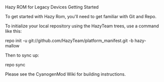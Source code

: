 Hazy ROM for Legacy Devices Getting Started

To get started with Hazy Rom, you'll need to get familiar with Git and Repo.

To initialize your local repository using the HazyTeam trees, use a command like this:

repo init -u git://github.com/HazyTeam/platform_manifest.git -b hazy-mallow

Then to sync up:

repo sync

Please see the CyanogenMod Wiki for building instructions.

